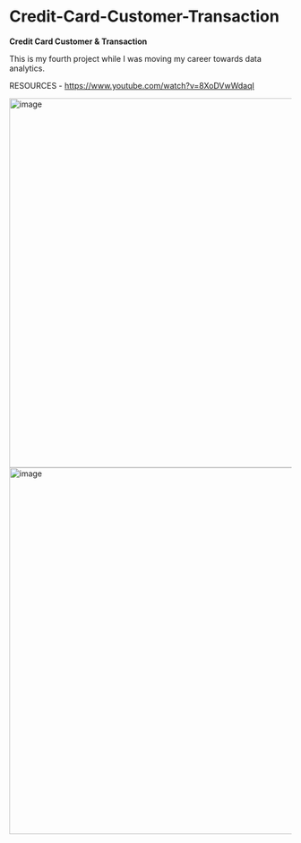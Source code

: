 # Credit-Card-Customer-Transaction

**Credit Card Customer &amp; Transaction**

This is my fourth project while I was moving my career towards data analytics.

RESOURCES - https://www.youtube.com/watch?v=8XoDVwWdaqI

<img width="659" alt="image" src="https://github.com/user-attachments/assets/2f3abe7c-f5c0-4966-af17-1d2b07a9e56f">

<img width="654" alt="image" src="https://github.com/user-attachments/assets/53854a77-54b0-4a38-885e-f45e970e1ed2">

